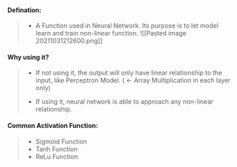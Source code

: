 

#### Defination: 
> - A Function used in Neural Network. Its purpose is to let model learn and train non-linear function.
![[Pasted image 20211031212600.png]] 

#### Why using it?
> -  If not using it, the output will only have linear relationship to the input, like Perceptron Model.   ( <- Array Multiplication in each layer only)
> 
> - If using it, neural network is able to approach any non-linear relationship.





####  Common Activation Function:
> - Sigmoid Function
> - Tanh Function
> - ReLu Function
